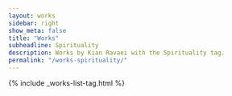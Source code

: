 ```yaml
---
layout: works
sidebar: right
show_meta: false
title: "Works"
subheadline: Spirituality
description: Works by Kian Ravaei with the Spirituality tag.
permalink: "/works-spirituality/"
---
```


{% include _works-list-tag.html %}